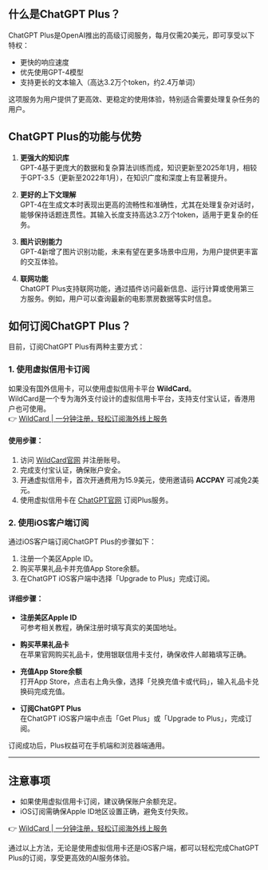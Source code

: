 ## 什么是ChatGPT Plus？

ChatGPT Plus是OpenAI推出的高级订阅服务，每月仅需20美元，即可享受以下特权：
- 更快的响应速度
- 优先使用GPT-4模型
- 支持更长的文本输入（高达3.2万个token，约2.4万单词）

这项服务为用户提供了更高效、更稳定的使用体验，特别适合需要处理复杂任务的用户。

## ChatGPT Plus的功能与优势

1. **更强大的知识库**  
   GPT-4基于更庞大的数据和复杂算法训练而成，知识更新至2025年1月，相较于GPT-3.5（更新至2022年1月），在知识广度和深度上有显著提升。

2. **更好的上下文理解**  
   GPT-4在生成文本时表现出更高的流畅性和准确性，尤其在处理复杂对话时，能够保持话题连贯性。其输入长度支持高达3.2万个token，适用于更复杂的任务。

3. **图片识别能力**  
   GPT-4新增了图片识别功能，未来有望在更多场景中应用，为用户提供更丰富的交互体验。

4. **联网功能**  
   ChatGPT Plus支持联网功能，通过插件访问最新信息、运行计算或使用第三方服务。例如，用户可以查询最新的电影票房数据等实时信息。

## 如何订阅ChatGPT Plus？

目前，订阅ChatGPT Plus有两种主要方式：

### 1. 使用虚拟信用卡订阅

如果没有国外信用卡，可以使用虚拟信用卡平台 **WildCard**。  
WildCard是一个专为海外支付设计的虚拟信用卡平台，支持支付宝认证，香港用户也可使用。  
👉 [WildCard | 一分钟注册，轻松订阅海外线上服务](https://bit.ly/bewildcard)

#### 使用步骤：
1. 访问 [WildCard官网](https://bit.ly/bewildcard) 并注册账号。
2. 完成支付宝认证，确保账户安全。
3. 开通虚拟信用卡，首次开通费用为15.9美元，使用邀请码 **ACCPAY** 可减免2美元。
4. 使用虚拟信用卡在 [ChatGPT官网](https://chat.openai.com/) 订阅Plus服务。

### 2. 使用iOS客户端订阅

通过iOS客户端订阅ChatGPT Plus的步骤如下：
1. 注册一个美区Apple ID。
2. 购买苹果礼品卡并充值App Store余额。
3. 在ChatGPT iOS客户端中选择「Upgrade to Plus」完成订阅。

#### 详细步骤：
- **注册美区Apple ID**  
  可参考相关教程，确保注册时填写真实的美国地址。

- **购买苹果礼品卡**  
  在苹果官网购买礼品卡，使用银联信用卡支付，确保收件人邮箱填写正确。

- **充值App Store余额**  
  打开App Store，点击右上角头像，选择「兑换充值卡或代码」，输入礼品卡兑换码完成充值。

- **订阅ChatGPT Plus**  
  在ChatGPT iOS客户端中点击「Get Plus」或「Upgrade to Plus」，完成订阅。

订阅成功后，Plus权益可在手机端和浏览器端通用。

---

## 注意事项

- 如果使用虚拟信用卡订阅，建议确保账户余额充足。
- iOS订阅需确保Apple ID地区设置正确，避免支付失败。

👉 [WildCard | 一分钟注册，轻松订阅海外线上服务](https://bit.ly/bewildcard)

通过以上方法，无论是使用虚拟信用卡还是iOS客户端，都可以轻松完成ChatGPT Plus的订阅，享受更高效的AI服务体验。